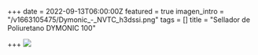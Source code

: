 +++
date = 2022-09-13T06:00:00Z
featured = true
imagen_intro = "/v1663105475/Dymonic_-_NVTC_h3dssi.png"
tags = []
title = "Sellador de Poliuretano DYMONIC 100"

+++
![](https://res.cloudinary.com/drnun7bay/image/upload/v1663105475/Dymonic_-_NVTC_h3dssi.png)